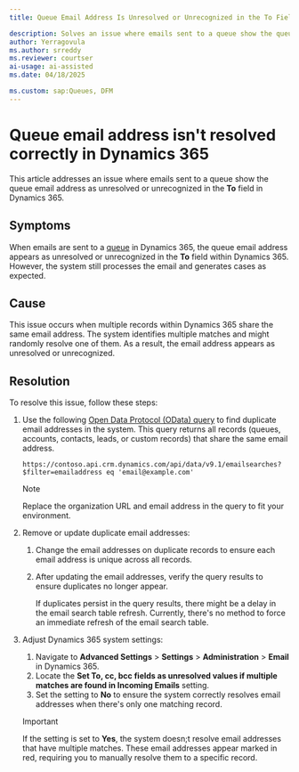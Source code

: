```yaml
---
title: Queue Email Address Is Unresolved or Unrecognized in the To Field
description: Solves an issue where emails sent to a queue show the queue email address as unresolved or unrecognized in the To field in Microsoft Dynamics 365.
author: Yerragovula
ms.author: srreddy
ms.reviewer: courtser
ai-usage: ai-assisted
ms.date: 04/18/2025
ms.custom: sap:Queues, DFM
---
```

# Queue email address isn't resolved correctly in Dynamics 365

This article addresses an issue where emails sent to a queue show the queue email address as unresolved or unrecognized in the **To** field in Dynamics 365.

## Symptoms

When emails are sent to a [queue](/dynamics365/customer-service/administer/set-up-queues-manage-activities-cases) in Dynamics 365, the queue email address appears as unresolved or unrecognized in the **To** field within Dynamics 365. However, the system still processes the email and generates cases as expected.

## Cause

This issue occurs when multiple records within Dynamics 365 share the same email address. The system identifies multiple matches and might randomly resolve one of them. As a result, the email address appears as unresolved or unrecognized.

## Resolution

To resolve this issue, follow these steps:

1. Use the following [Open Data Protocol (OData) query](/power-apps/developer/data-platform/webapi/query/overview) to find duplicate email addresses in the system. This query returns all records (queues, accounts, contacts, leads, or custom records) that share the same email address.

    `https://contoso.api.crm.dynamics.com/api/data/v9.1/emailsearches?$filter=emailaddress eq 'email@example.com'`

   > [!NOTE]
   > Replace the organization URL and email address in the query to fit your environment.

2. Remove or update duplicate email addresses:

   1. Change the email addresses on duplicate records to ensure each email address is unique across all records.

   2. After updating the email addresses, verify the query results to ensure duplicates no longer appear.

      If duplicates persist in the query results, there might be a delay in the email search table refresh. Currently, there's no method to force an immediate refresh of the email search table.

3. Adjust Dynamics 365 system settings:

    1. Navigate to **Advanced Settings** > **Settings** > **Administration** > **Email** in Dynamics 365.
    2. Locate the **Set To, cc, bcc fields as unresolved values if multiple matches are found in Incoming Emails** setting.
    3. Set the setting to **No** to ensure the system correctly resolves email addresses when there's only one matching record.

   > [!IMPORTANT]
   > If the setting is set to **Yes**, the system doesn;t resolve email addresses that have multiple matches. These email addresses appear marked in red, requiring you to manually resolve them to a specific record.
